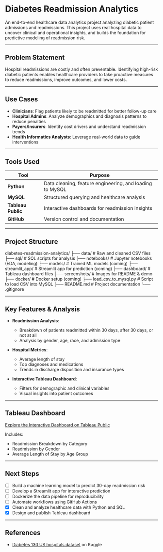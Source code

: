 # Diabetes Readmission Analytics

An end-to-end healthcare data analytics project analyzing diabetic patient admissions and readmissions. This project uses real hospital data to uncover clinical and operational insights, and builds the foundation for predictive modeling of readmission risk.

---

## Problem Statement

Hospital readmissions are costly and often preventable. Identifying high-risk diabetic patients enables healthcare providers to take proactive measures to reduce readmissions, improve outcomes, and lower costs.

---

## Use Cases

- **Clinicians**: Flag patients likely to be readmitted for better follow-up care
- **Hospital Admins**: Analyze demographics and diagnosis patterns to reduce penalties
- **Payers/Insurers**: Identify cost drivers and understand readmission trends
- **Health Informatics Analysts**: Leverage real-world data to guide interventions

---

## Tools Used

| Tool | Purpose |
|------|---------|
| **Python** | Data cleaning, feature engineering, and loading to MySQL |
| **MySQL** | Structured querying and healthcare analysis |
| **Tableau Public** | Interactive dashboards for readmission insights |
| **GitHub** | Version control and documentation |

---

## Project Structure

diabetes-readmission-analytics/
├── data/ # Raw and cleaned CSV files
├── sql/ # SQL scripts for analysis
├── notebooks/ # Jupyter notebooks (EDA, modeling)
├── models/ # Trained ML models (coming)
├── streamlit_app/ # Streamlit app for prediction (coming)
├── dashboard/ # Tableau dashboard files
├── screenshots/ # Images for README & demo
├── docker/ # Docker setup (coming)
├── load_csv_to_mysql.py # Script to load CSV into MySQL
├── README.md # Project documentation
└── .gitignore


---

## Key Features & Analysis

- **Readmission Analysis**:
  - Breakdown of patients readmitted within 30 days, after 30 days, or not at all
  - Analysis by gender, age, race, and admission type

- **Hospital Metrics**:
  - Average length of stay
  - Top diagnoses and medications
  - Trends in discharge disposition and insurance types

- **Interactive Tableau Dashboard**:
  - Filters for demographic and clinical variables
  - Visual insights into patient outcomes

---

## Tableau Dashboard

[Explore the Interactive Dashboard on Tableau Public](https://public.tableau.com/app/profile/bhavitha.asam6391/viz/DiabetesReadmissionDashboard/Dashboard1)

Includes:
- Readmission Breakdown by Category
- Readmission by Gender
- Average Length of Stay by Age Group

---

## Next Steps

- [ ] Build a machine learning model to predict 30-day readmission risk
- [ ] Develop a Streamlit app for interactive prediction
- [ ] Dockerize the data pipeline for reproducibility
- [ ] Automate workflows using GitHub Actions
- [x] Clean and analyze healthcare data with Python and SQL
- [x] Design and publish Tableau dashboard

---

## References

- [Diabetes 130 US hospitals dataset](https://www.kaggle.com/datasets/whenamancodes/diabetes-prediction-dataset) on Kaggle

